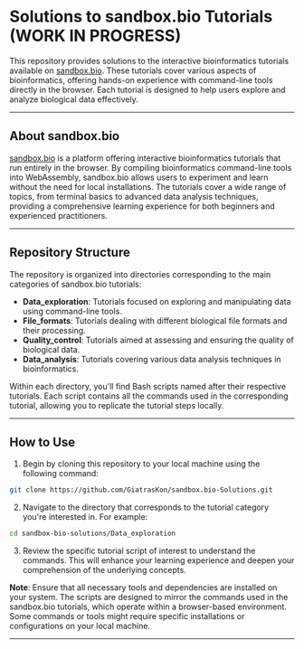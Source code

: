 
# Solutions to sandbox.bio Tutorials (WORK IN PROGRESS)

This repository provides solutions to the interactive bioinformatics tutorials available on [sandbox.bio](https://sandbox.bio/tutorials). These tutorials cover various aspects of bioinformatics, offering hands-on experience with command-line tools directly in the browser. Each tutorial is designed to help users explore and analyze biological data effectively.

---

## About sandbox.bio

[sandbox.bio](https://sandbox.bio) is a platform offering interactive bioinformatics tutorials that run entirely in the browser. By compiling bioinformatics command-line tools into WebAssembly, sandbox.bio allows users to experiment and learn without the need for local installations. The tutorials cover a wide range of topics, from terminal basics to advanced data analysis techniques, providing a comprehensive learning experience for both beginners and experienced practitioners.

---

## Repository Structure

The repository is organized into directories corresponding to the main categories of sandbox.bio tutorials:

- **Data_exploration**: Tutorials focused on exploring and manipulating data using command-line tools.
- **File_formats**: Tutorials dealing with different biological file formats and their processing.
- **Quality_control**: Tutorials aimed at assessing and ensuring the quality of biological data.
- **Data_analysis**: Tutorials covering various data analysis techniques in bioinformatics.

Within each directory, you'll find Bash scripts named after their respective tutorials. Each script contains all the commands used in the corresponding tutorial, allowing you to replicate the tutorial steps locally.

---

## How to Use

1. Begin by cloning this repository to your local machine using the following command:
```bash
git clone https://github.com/GiatrasKon/sandbox.bio-Solutions.git
```
2. Navigate to the directory that corresponds to the tutorial category you're interested in. For example:
```bash
cd sandbox-bio-solutions/Data_exploration
```
3. Review the specific tutorial script of interest to understand the commands. This will enhance your learning experience and deepen your comprehension of the underlying concepts.

**Note**: Ensure that all necessary tools and dependencies are installed on your system. The scripts are designed to mirror the commands used in the sandbox.bio tutorials, which operate within a browser-based environment. Some commands or tools might require specific installations or configurations on your local machine.

---